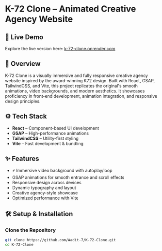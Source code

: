 # K-72 Clone – Animated Creative Agency Website

## 🚀 Live Demo

Explore the live version here: [k-72-clone.onrender.com](https://k-72-clone.onrender.com/)

## 📌 Overview

K-72 Clone is a visually immersive and fully responsive creative agency website inspired by the award-winning K72 design. Built with React, GSAP, TailwindCSS, and Vite, this project replicates the original's smooth animations, video backgrounds, and modern aesthetics. It showcases proficiency in front-end development, animation integration, and responsive design principles.

## ⚙️ Tech Stack

- **React** – Component-based UI development
- **GSAP** – High-performance animations
- **TailwindCSS** – Utility-first styling
- **Vite** – Fast development & bundling

## ✨ Features

- ⚡ Immersive video background with autoplay/loop
- GSAP animations for smooth entrance and scroll effects
- Responsive design across devices
- Dynamic typography and layout
- Creative agency-style showcase
- Optimized performance with Vite

## 🛠️ Setup & Installation

### Clone the Repository

```bash
git clone https://github.com/Aadit-7/K-72-Clone.git
cd K-72-Clone
